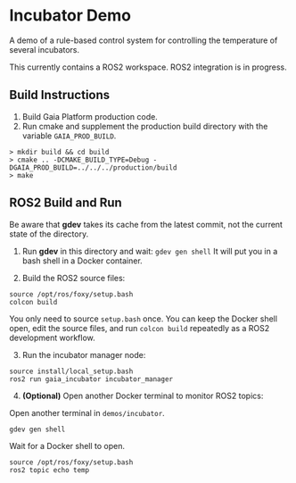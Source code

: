 # Incubator Demo
A demo of a rule-based control system for controlling the temperature of several incubators.

This currently contains a ROS2 workspace. ROS2 integration is in progress.

## Build Instructions
1. Build Gaia Platform production code.
2. Run cmake and supplement the production build directory with the variable `GAIA_PROD_BUILD`.
```
> mkdir build && cd build
> cmake .. -DCMAKE_BUILD_TYPE=Debug -DGAIA_PROD_BUILD=../../../production/build
> make
```

## ROS2 Build and Run
Be aware that **gdev** takes its cache from the latest commit, not the current state of the directory.

1. Run **gdev** in this directory and wait:
`gdev gen shell`
It will put you in a bash shell in a Docker container.

2. Build the ROS2 source files:
```
source /opt/ros/foxy/setup.bash
colcon build
```
You only need to source `setup.bash` once. You can keep the Docker shell open, edit the source files, and run `colcon build` repeatedly as a ROS2 development workflow.

3. Run the incubator manager node:
```
source install/local_setup.bash
ros2 run gaia_incubator incubator_manager
```

4. **(Optional)** Open another Docker terminal to monitor ROS2 topics:

Open another terminal in `demos/incubator`.

`gdev gen shell`

Wait for a Docker shell to open.
```
source /opt/ros/foxy/setup.bash
ros2 topic echo temp
```
